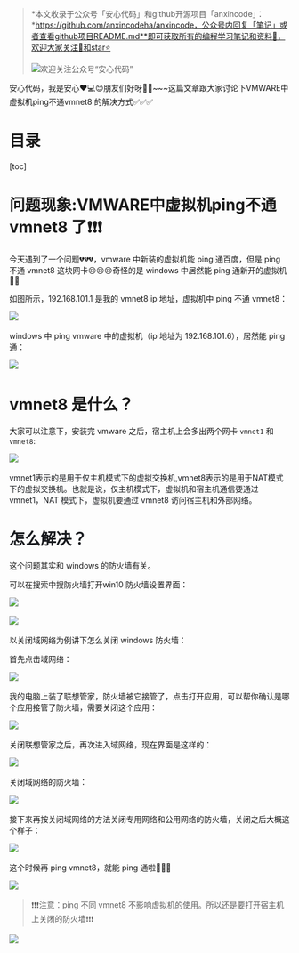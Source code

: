 >*本文收录于公众号「安心代码」和github开源项目「anxincode」：*https://github.com/anxincodeha/anxincode，公众号内回复「笔记」或者查看github项目README.md**即可获取所有的编程学习笔记和资料📝，欢迎大家关注👀和star⭐️
>
>![欢迎关注公众号“安心代码”](.\..\欢迎关注公众号“安心代码”.png)

安心代码，我是安心❤️💻😊朋友们好呀👋✨~~~这篇文章跟大家讨论下VMWARE中虚拟机ping不通vmnet8 的解决方式✅✅✅

# 目录

[toc]

# 问题现象:VMWARE中虚拟机ping不通vmnet8 了❗❗❗

今天遇到了一个问题💔💔💔，vmware 中新装的虚拟机能 ping 通百度，但是 ping 不通 vmnet8 这块网卡😢😢😢奇怪的是 windows 中居然能 ping 通新开的虚拟机😵‍💫  

如图所示，192.168.101.1 是我的 vmnet8 ip 地址，虚拟机中 ping 不通 vmnet8：

![](https://cdn.nlark.com/yuque/0/2024/png/50835397/1735565649563-5c1f7268-082a-4640-bff0-6b866fecb232.png)

windows 中 ping vmware 中的虚拟机（ip 地址为 192.168.101.6），居然能 ping 通：

![](https://cdn.nlark.com/yuque/0/2024/png/50835397/1735565983876-cc9525d9-e1b5-4182-a3b2-86c2351b3b5d.png)

# vmnet8 是什么？
大家可以注意下，安装完 vmware 之后，宿主机上会多出两个网卡 `vmnet1` 和 `vmnet8`:

![](https://cdn.nlark.com/yuque/0/2024/png/50835397/1735566080876-16e5e2b5-6d5e-470d-8bfb-5613baf64af5.png)

<font style="color:rgb(25, 27, 31);">vmnet1表示的是用于仅主机模式下的虚拟交换机,vmnet8表示的是用于NAT模式下的虚拟交换机。也就是说，仅主机模式下，虚拟机和宿主机通信要通过vmnet1，NAT 模式下，虚拟机要通过 vmnet8 访问宿主机和外部网络。</font>





# <font style="color:rgb(25, 27, 31);">怎么解决？</font>
这个问题其实和 windows 的防火墙有关。

可以在搜索中搜防火墙打开win10 防火墙设置界面：

![](https://cdn.nlark.com/yuque/0/2024/png/50835397/1735566738591-b22f4578-cad2-4cca-83d9-40254cae2231.png)

![](https://cdn.nlark.com/yuque/0/2024/png/50835397/1735566763170-d9e90f21-2999-40e7-9250-b642a3c97fdd.png)

以关闭域网络为例讲下怎么关闭 windows 防火墙：

首先点击域网络：

![](https://cdn.nlark.com/yuque/0/2024/png/50835397/1735566837846-df8dfb1f-ab97-46a4-84af-ccaf1f63b576.png)

我的电脑上装了联想管家，防火墙被它接管了，点击打开应用，可以帮你确认是哪个应用接管了防火墙，需要关闭这个应用：

![](https://cdn.nlark.com/yuque/0/2024/png/50835397/1735566949678-743e04e3-4b80-4ed5-ab4f-96e06c6a8d0a.png)

关闭联想管家之后，再次进入域网络，现在界面是这样的：

![](https://cdn.nlark.com/yuque/0/2024/png/50835397/1735567010771-96dea413-91ac-4ca5-b019-dff2ccdc2877.png)

关闭域网络的防火墙：

![](https://cdn.nlark.com/yuque/0/2024/png/50835397/1735567031988-6b29abfd-a83a-4944-8321-6c1f7eaecf7a.png)

接下来再按关闭域网络的方法关闭专用网络和公用网络的防火墙，关闭之后大概这个样子：

![](https://cdn.nlark.com/yuque/0/2024/png/50835397/1735567148117-17f9f3bf-7834-40e7-8f61-9902af16fca7.png)

这个时候再 ping vmnet8，就能 ping 通啦🌈🎉👏

![](https://cdn.nlark.com/yuque/0/2024/png/50835397/1735567255135-6020217e-e6d1-4cd0-abe5-0f71d5d1e5ba.png)

> ❗❗❗注意：ping 不同 vmnet8 不影响虚拟机的使用。所以还是要打开宿主机上关闭的防火墙❗❗❗ 

![](https://cdn.nlark.com/yuque/0/2025/png/50835397/1735739432009-bc97dee3-0b52-4cb9-92e9-a59061f0798f.png)



